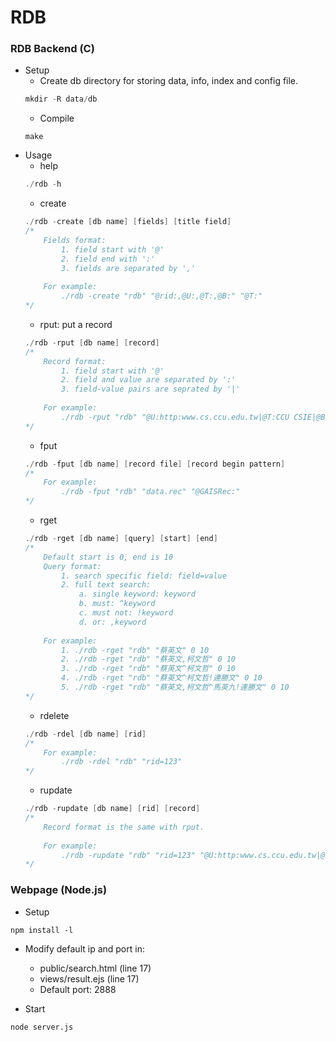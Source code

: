# RDB
### RDB Backend (C)
+ Setup
	+ Create db directory for storing data, info, index and config file.
	```C
	mkdir -R data/db
	```
	+ Compile
	```
	make
	```
+ Usage
	+ help
	```C
	./rdb -h
	```
	+ create
	```C
	./rdb -create [db name] [fields] [title field]
	/* 
		Fields format: 
			1. field start with '@'
			2. field end with ':'
			3. fields are separated by ','
		
		For example: 
			./rdb -create "rdb" "@rid:,@U:,@T:,@B:" "@T:"
	*/
	```
	+ rput: put a record
	```C
	./rdb -rput [db name] [record]
	/* 
		Record format:
			1. field start with '@'
			2. field and value are separated by ':'
			3. field-value pairs are seprated by '|'
		
		For example: 
			./rdb -rput "rdb" "@U:http:www.cs.ccu.edu.tw|@T:CCU CSIE|@B:Web page"
	*/
	```
	+ fput
	```C
	./rdb -fput [db name] [record file] [record begin pattern]
	/*
		For example: 
			./rdb -fput "rdb" "data.rec" "@GAISRec:"
	*/
	```
	+ rget
	```C
	./rdb -rget [db name] [query] [start] [end]
	/*
		Default start is 0, end is 10
		Query format:
			1. search specific field: field=value
			2. full text search:
				a. single keyword: keyword
				b. must: ^keyword
				c. must not: !keyword
				d. or: ,keyword
		
		For example: 
			1. ./rdb -rget "rdb" "蔡英文" 0 10
			2. ./rdb -rget "rdb" "蔡英文,柯文哲" 0 10
			3. ./rdb -rget "rdb" "蔡英文^柯文哲" 0 10
			4. ./rdb -rget "rdb" "蔡英文^柯文哲!連勝文" 0 10
			5. ./rdb -rget "rdb" "蔡英文,柯文哲^馬英九!連勝文" 0 10
	*/
	```
	+ rdelete
	```C
	./rdb -rdel [db name] [rid]
	/*
		For example: 
			./rdb -rdel "rdb" "rid=123"
	*/
	```
	+ rupdate
	```C
	./rdb -rupdate [db name] [rid] [record]
	/*
		Record format is the same with rput.
		
		For example: 
			./rdb -rupdate "rdb" "rid=123" "@U:http:www.cs.ccu.edu.tw|@T:CCU CSIE|@B:Web page"
	*/
	```

### Webpage (Node.js)
+ Setup
```
npm install -l
```
+ Modify default ip and port in:
	+ public/search.html (line 17)
	+ views/result.ejs (line 17)
	+ Default port: 2888

+ Start
```
node server.js
```
